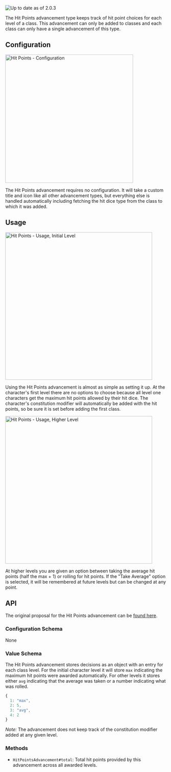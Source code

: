 ![Up to date as of 2.0.3](https://img.shields.io/static/v1?label=dnd5e&message=1.6.3&color=informational)

The Hit Points advancement type keeps track of hit point choices for each level of a class. This advancement can only be added to classes and each class can only have a single advancement of this type.

## Configuration

<img width="400" alt="Hit Points - Configuration" src="https://user-images.githubusercontent.com/19979839/195448359-c3274376-90e3-4bad-850a-02958039a026.png">

The Hit Points advancement requires no configuration. It will take a custom title and icon like all other advancement types, but everything else is handled automatically including fetching the hit dice type from the class to which it was added.

## Usage

<img width="460" alt="Hit Points - Usage, Initial Level" src="https://user-images.githubusercontent.com/19979839/195448781-1896a3f1-5dd5-4d6d-b6de-c5b870a3e74c.png">

Using the Hit Points advancement is almost as simple as setting it up. At the character's first level there are no options to choose because all level one characters get the maximum hit points allowed by their hit dice. The character's constitution modifier will automatically be added with the hit points, so be sure it is set before adding the first class.

<img width="460" alt="Hit Points - Usage, Higher Level" src="https://user-images.githubusercontent.com/19979839/195449049-1f2a5f64-8836-4990-8198-d2f066a7dced.png">

At higher levels you are given an option between taking the average hit points (half the max + 1) or rolling for hit points. If the "Take Average" option is selected, it will be remembered at future levels but can be changed at any point.

## API

The original proposal for the Hit Points advancement can be [found here](https://github.com/foundryvtt/dnd5e/issues/1402).

### Configuration Schema

None

### Value Schema

The Hit Points advancement stores decisions as an object with an entry for each class level. For the initial character level it will store `max` indicating the maximum hit points were awarded automatically. For other levels it stores either `avg` indicating that the average was taken or a number indicating what was rolled.

```javascript
{
  1: "max",
  2: 5,
  3: "avg",
  4: 2
}
```

*Note:* The advancement does not keep track of the constitution modifier added at any given level.

### Methods

- `HitPointsAdvancement#total`: Total hit points provided by this advancement across all awarded levels.

